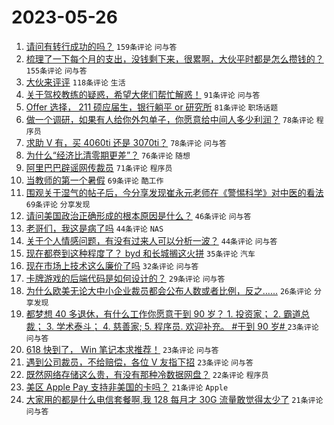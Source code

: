 # 2023-05-26

1. [请问有转行成功的吗？](https://www.v2ex.com/t/943062) `159条评论` `问与答`
1. [梳理了一下每个月的支出，没钱剩下来，很累啊，大伙平时都是怎么攒钱的？](https://www.v2ex.com/t/943130) `155条评论` `问与答`
1. [大伙来评评](https://www.v2ex.com/t/943185) `118条评论` `生活`
1. [关于驾校教练的疑惑，希望大佬们帮忙解惑！](https://www.v2ex.com/t/943103) `91条评论` `问与答`
1. [Offer 选择， 211 硕应届生，银行躺平 or 研究所](https://www.v2ex.com/t/943104) `81条评论` `职场话题`
1. [做一个调研，如果有人给你外包单子，你愿意给中间人多少利润？](https://www.v2ex.com/t/943133) `78条评论` `程序员`
1. [求助 V 有，买 4060ti 还是 3070ti？](https://www.v2ex.com/t/943090) `78条评论` `问与答`
1. [为什么“经济比清零期更差”？](https://www.v2ex.com/t/943087) `76条评论` `随想`
1. [阿里巴巴辟谣网传裁员](https://www.v2ex.com/t/943066) `71条评论` `程序员`
1. [当教师的第一个暑假](https://www.v2ex.com/t/943172) `69条评论` `酷工作`
1. [围观关于湿气的帖子后，今分享发现崔永元老师在《警惕科学》对中医的看法](https://www.v2ex.com/t/943118) `69条评论` `分享发现`
1. [请问美国政治正确形成的根本原因是什么？](https://www.v2ex.com/t/943263) `46条评论` `问与答`
1. [老哥们，我这是病了吗](https://www.v2ex.com/t/943291) `44条评论` `NAS`
1. [关于个人情感问题，有没有过来人可以分析一波？](https://www.v2ex.com/t/943209) `44条评论` `问与答`
1. [现在都卷到这种程度了？ byd 和长城搁这火拼](https://www.v2ex.com/t/943194) `35条评论` `汽车`
1. [现在市场上技术这么廉价了吗](https://www.v2ex.com/t/943145) `32条评论` `问与答`
1. [卡牌游戏的后端代码是如何设计的？](https://www.v2ex.com/t/943060) `29条评论` `问与答`
1. [为什么欧美无论大中小企业裁员都会公布人数或者比例，反之……](https://www.v2ex.com/t/943111) `26条评论` `分享发现`
1. [都梦想 40 多退休，有什么工作你愿意干到 90 岁？ 1. 投资家； 2. 霸道总裁； 3. 学术泰斗； 4. 慈善家; 5. 程序员. 欢迎补充。 #干到 90 岁# ​​​](https://www.v2ex.com/t/943113) `23条评论` `问与答`
1. [618 快到了， Win 笔记本求推荐！](https://www.v2ex.com/t/943083) `23条评论` `问与答`
1. [遇到公司裁员，不给赔偿，各位 V 友指下招](https://www.v2ex.com/t/943065) `23条评论` `问与答`
1. [既然网络存储这么贵，有没有那种冷数据网盘？](https://www.v2ex.com/t/943121) `22条评论` `程序员`
1. [美区 Apple Pay 支持非美国的卡吗？](https://www.v2ex.com/t/943268) `21条评论` `Apple`
1. [大家用的都是什么电信套餐啊,我 128 每月才 30G 流量敢觉得太少了](https://www.v2ex.com/t/943254) `21条评论` `问与答`
